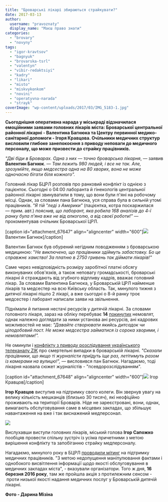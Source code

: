 ```yaml
---
title: "Броварські лікарі збираються страйкувати?"
date: 2017-03-13
author: 
  username: "pravoznaty"
  display_name: "Маєш право знати"
categories: 
  - "brovary"
  - "novyny"
tags: 
  - "igor-kravtsov"
  - "bagnyuk"
  - "brovarska-tsrl"
  - "valentyn"
  - "vibir-redaktsiyi"
  - "kadry"
  - "likari"
  - "misto"
  - "miskvykonkom"
  - "novini"
  - "operatyvna-narada"
  - "strayk"
coverImage: "wp-content/uploads/2017/03/IMG_5183-1.jpg"
---
```


**Сьогоднішня оперативна нарада у міськраді відзначилася емоційними заявами головних лікарів міста: Броварської центральної районної лікарні - Валентина Багнюка та Центру первинної медико-санітарної допомоги - Ігоря Кравцова. Очільники медичних структур висловили глибоке занепокоєння з приводу неповаги до медичного персоналу, що може призвести до страйку працівників.**

_"Дві біди в Броварах. Одна з них — точно броварська лікарня_, — заявив **Валентин Багнюк**. — _Там лежить 980 людей, і все не так. Але, зрозумійте, якщо медсестра одна на 80 хворих, вона не може одночасно бігати біля кожного"._

Головний лікар БЦРЛ розповів про ранковий конфлікт із однією з пацієнток. Сьогодні о 04:00 лаборанта й гінекологів центральної районної лікарні звинуватили в тому, що вони були п'яні на робочому місці. Однак, за словами пана Багнюка, уся справа була в сильній утомі працівників. _"Я тій "леді з Америки"_ (пацієнтка, котра поскаржилася _—_ прим. авт.) _пояснив, що лаборант, яка робила 168 аналізів до 4-ї ранку була п'яна вже не від алкоголю, а від своєї роботи!"_ — прокоментував очільник Броварської ЦРЛ.

\[caption id="attachment\_67647" align="aligncenter" width="600"\][![](https://mpz.brovary.org/wp-content/uploads/2017/03/IMG_89331-e1489402337217.jpg)](https://mpz.brovary.org/wp-content/uploads/2017/03/IMG_89331-e1489402337217.jpg) Валентин Багнюк\[/caption\]

Валентин Багнюк був обурений негідним поводженням з броварською медициною: "_Не виключено, що працівники здіймуть забастовку. Бо це справжнє хамство! За платню в 2750 гривень так діймати лікарів!"_

Саме через невідповідність розміру заробітної платні обсягу виконуваних обов'язків, а також неповагу громадськості, броварські лікарні й страждають від згубного відпливу кадрів, вважає головний лікар. За словами Валентина Багнюка, у Броварській ЦРЛ найменше лікарів та медсестер на всю Київську область. Так, минулого тижня з дитячої лікарні пішло 2 лікарі, а вже сьогодні о 8-й ранку троє медсестер і лаборант написали заяви на звільнення.

Піднімали й питання нестачі ресурсів у дитячій лікарні. За словами головного лікаря, зараз на обліку перебуває **14** [покинутих](https://mpz.brovary.org/hto-zhyve-u-dytyachomu-infektsijnomu-viddilenni-brovariv-abo-neprosta-dolya-pokynutyh-ditej/) немовлят, однак належно доглядати за ними установа ані ресурсів, ані кадрових можливостей не має: _"Давайте створювати якийсь дитсадок чи цілодобовий пост. Не може медсестра займатися із сорока хворими, і немовлятами!"._

Не оминули і [конфлікту з приводу розслідування українського телеканалу ZIK](https://mpz.brovary.org/brovarska-likarnya-nazvala-syuzhety-zhurnalistiv-kanalu-zik-psevdorozsliduvannyam/) про смертельні випадки в броварській лікарні. _"Сказали працівники, що якщо ті журналісти приїдуть іще раз, летітимуть разом із камерами на вулицю!", —_ висловився пан Багнюк. Нагадаємо, тоді лікарня назвала сюжет журналістів - "псевдорозслідуванням".

\[caption id="attachment\_67648" align="aligncenter" width="600"\]![](https://mpz.brovary.org/wp-content/uploads/2017/03/IMG_89761-e1489402414679.jpg) Ігор Кравцов\[/caption\]

**Ігор Кравцов** виступив на підтримку свого колеги. Він звернув увагу на велику кількість мешканців (близько 30 тисяч), які неофіційно проживають на території Броварів. Ніде не зареєстровані, вони, однак, вимагають обслуговування саме в місцевих закладах, що збільшує навантаження на вже і так виснажений медперсонал.

![](https://mpz.brovary.org/wp-content/uploads/2017/03/IMG_89711-e1489402575237.jpg)

Вислухавши виступи головних лікарів, міський голова **Ігор Сапожко** пообіцяв провести спільну зустріч із усіма причетними з метою вирішення конфлікту та запобіганню страйку медперсоналу.

Нагадаємо, минулого року в БЦРЛ [проводили мітинг](https://mpz.brovary.org/mityng-bilya-likarni-zahysnyky-brovarskyh-medykiv-poobitsyaly-znyshhuvaty-vsih-nezgodnyh/) на підтримку медичних працівників. "З метою недопущення маніпулювання фактами і однобокого висвітлення інформації щодо якості обслуговування в медичних закладах міста", - вказували організатори. Того ж дня, **16 березня 2016 року**, там же пройшла акція з протилежним сенсом - проти низької якості надання медичних послуг у Броварській дитячій лікарні.

**Фото - Дарина Мізіна**
